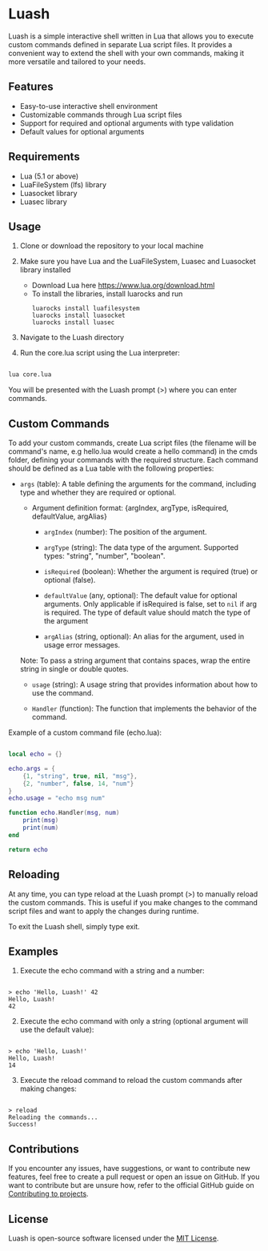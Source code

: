 # Luash

Luash is a simple interactive shell written in Lua that allows you to execute custom commands defined in separate Lua script files. It provides a convenient way to extend the shell with your own commands, making it more versatile and tailored to your needs.

## Features

  - Easy-to-use interactive shell environment
  - Customizable commands through Lua script files
  - Support for required and optional arguments with type validation
  - Default values for optional arguments

## Requirements

  - Lua (5.1 or above)
  - LuaFileSystem (lfs) library
  - Luasocket library
  - Luasec library

## Usage

1. Clone or download the repository to your local machine
2. Make sure you have Lua and the LuaFileSystem, Luasec and Luasocket library installed
   - Download Lua here https://www.lua.org/download.html
   - To install the libraries, install luarocks and run
     ```shell
     luarocks install luafilesystem
     luarocks install luasocket
     luarocks install luasec
     ```
    
3. Navigate to the Luash directory
4. Run the core.lua script using the Lua interpreter:

```bash

lua core.lua
```
You will be presented with the Luash prompt (>) where you can enter commands.

## Custom Commands

To add your custom commands, create Lua script files (the filename will be command's name, e.g hello.lua would create a hello command) in the cmds folder, defining your commands with the required structure. Each command should be defined as a Lua table with the following properties:

  - `args` (table): A table defining the arguments for the command, including type and whether they are required or optional.
    
      - Argument definition format: {argIndex, argType, isRequired, defaultValue, argAlias}
  
          - `argIndex` (number): The position of the argument.
  
          - `argType` (string): The data type of the argument. Supported types: "string", "number", "boolean".
  
          - `isRequired` (boolean): Whether the argument is required (true) or optional (false).
  
          - `defaultValue` (any, optional): The default value for optional arguments. Only applicable if isRequired is false,                   set to `nil` if arg is required. The type of default value should match the type of the argument
  
          - `argAlias` (string, optional): An alias for the argument, used in usage error messages.

    Note: To pass a string argument that contains spaces, wrap the entire string in single or double quotes.

    - `usage` (string): A usage string that provides information about how to use the command.

    - `Handler` (function): The function that implements the behavior of the command.

Example of a custom command file (echo.lua):

```lua

local echo = {}

echo.args = {
    {1, "string", true, nil, "msg"},
    {2, "number", false, 14, "num"}
}
echo.usage = "echo msg num"

function echo.Handler(msg, num)
    print(msg)
    print(num)
end

return echo
```
## Reloading

At any time, you can type reload at the Luash prompt (>) to manually reload the custom commands. This is useful if you make changes to the command script files and want to apply the changes during runtime.

To exit the Luash shell, simply type exit.

## Examples

1. Execute the echo command with a string and a number:

```shell

> echo 'Hello, Luash!' 42
Hello, Luash!
42
```
2. Execute the echo command with only a string (optional argument will use the default value):

```shell

> echo 'Hello, Luash!'
Hello, Luash!
14
```
3. Execute the reload command to reload the custom commands after making changes:

```shell

> reload
Reloading the commands...
Success!
```
## Contributions

If you encounter any issues, have suggestions, or want to contribute new features, feel free to create a pull request or open an issue on GitHub.
If you want to contribute but are unsure how, refer to the official GitHub guide on [Contributing to projects](https://docs.github.com/en/get-started/quickstart/contributing-to-projects).

## License

Luash is open-source software licensed under the [MIT License](LICENSE).
